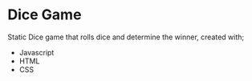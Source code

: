# Dice Game
Static Dice game that rolls dice and determine the winner, created with;
* Javascript
* HTML
* CSS
